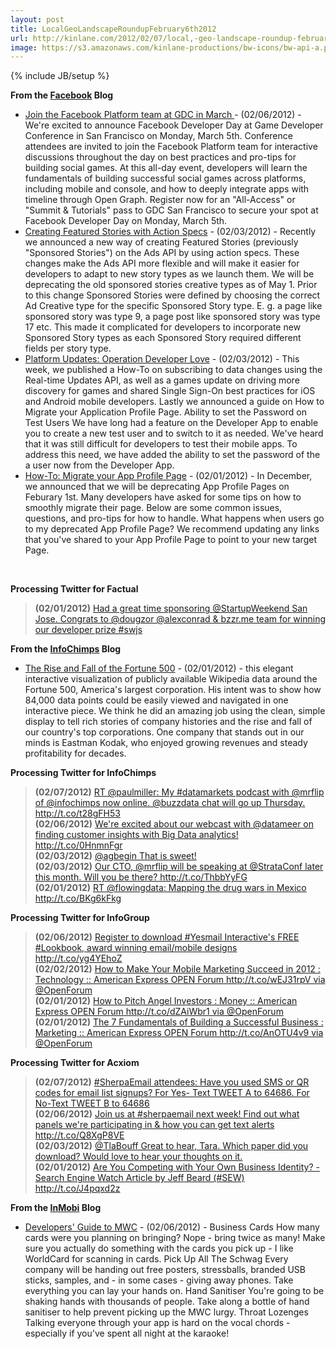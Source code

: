 ```yaml
---
layout: post
title: LocalGeoLandscapeRoundupFebruary6th2012
url: http://kinlane.com/2012/02/07/local,-geo-landscape-roundup-february-6th,-2012/
image: https://s3.amazonaws.com/kinlane-productions/bw-icons/bw-api-a.png
---
```

{% include JB/setup %}
<p><strong>From the&nbsp;<a title="Facebook Blog" href="http://developers.facebook.com/blog/feed">Facebook</a>&nbsp;Blog</strong></p>
<ul class="mainlist">
<li><a href="http://working.laneworks.net/gather/">Join the Facebook Platform team at GDC in March&nbsp;</a>- (02/06/2012) - We're excited to announce Facebook Developer Day at Game Developer Conference in San Francisco on Monday, March 5th. Conference attendees are invited to join the Facebook Platform team for interactive discussions throughout the day on best practices and pro-tips for building social games. At this all-day event, developers will learn the fundamentals of building successful social games across platforms, including mobile and console, and how to deeply integrate apps with timeline through Open Graph. Register now for an "All-Access" or "Summit &amp; Tutorials" pass to GDC San Francisco to secure your spot at Facebook Developer Day on Monday, March 5th.</li>
<li><a href="http://working.laneworks.net/gather/">Creating Featured Stories with Action Specs</a>&nbsp;- (02/03/2012) - Recently we announced a new way of creating Featured Stories (previously "Sponsored Stories") on the Ads API by using action specs. These changes make the Ads API more flexible and will make it easier for developers to adapt to new story types as we launch them. We will be deprecating the old sponsored stories creative types as of May 1. Prior to this change Sponsored Stories were defined by choosing the correct Ad Creative type for the specific Sponsored Story type. E. g. a page like sponsored story was type 9, a page post like sponsored story was type 17 etc. This made it complicated for developers to incorporate new Sponsored Story types as each Sponsored Story required different fields per story type.</li>
<li><a href="http://working.laneworks.net/gather/">Platform Updates: Operation Developer Love</a>&nbsp;- (02/03/2012) - This week, we published a How-To on subscribing to data changes using the Real-time Updates API, as well as a games update on driving more discovery for games and shared Single Sign-On best practices for iOS and Android mobile developers. Lastly we announced a guide on How to Migrate your Application Profile Page. Ability to set the Password on Test Users We have long had a feature on the Developer App to enable you to create a new test user and to switch to it as needed. We've heard that it was still difficult for developers to test their mobile apps. To address this need, we have added the ability to set the password of the a user now from the Developer App.</li>
<li><a href="http://working.laneworks.net/gather/">How-To: Migrate your App Profile Page</a>&nbsp;- (02/01/2012) - In December, we announced that we will be deprecating App Profile Pages on Feburary 1st. Many developers have asked for some tips on how to smoothly migrate their page. Below are some common issues, questions, and pro-tips for how to handle. What happens when users go to my deprecated App Profile Page? We recommend updating any links that you've shared to your App Profile Page to point to your new target Page.</li>
</ul>
<p>&nbsp;</p>
<p><strong>Processing Twitter for Factual</strong></p>
<blockquote><strong>(02/01/2012)</strong>&nbsp;<a href="https://twitter.com/#!/factual/status/164906177946329089&gt;@joedevon Yes, we sure did.&lt;/a&gt;&lt;br /&gt;&lt;strong&gt;(02/01/2012)&lt;/strong&gt; &lt;a href=">Had a great time sponsoring @StartupWeekend San Jose. Congrats to @dougzor @alexconrad &amp; bzzr.me team for winning our developer prize #swjs</a></blockquote>
<p><strong>From the&nbsp;<a title="InfoChimps Blog" href="http://feeds.feedburner.com/infochimps-blog">InfoChimps</a>&nbsp;Blog</strong></p>
<ul class="mainlist">
<li><a href="http://feedproxy.google.com/~r/infochimps-blog/~3/WGaPi7IOIUA/">The Rise and Fall of the Fortune 500</a>&nbsp;- (02/01/2012) - this elegant interactive visualization of publicly available Wikipedia data around the Fortune 500, America's largest corporation. His intent was to show how 84,000 data points could be easily viewed and navigated in one interactive piece. We think he did an amazing job using the clean, simple display to tell rich stories of company histories and the rise and fall of our country's top corporations. One company that stands out in our minds is Eastman Kodak, who enjoyed growing revenues and steady profitability for decades.</li>
</ul>
<p><strong>Processing Twitter for InfoChimps</strong></p>
<blockquote><strong>(02/07/2012)</strong>&nbsp;<a href="https://twitter.com/#!/infochimps/status/166929146268762112&gt;RT @astar_alone @infochimps is hosting the next Austin R User Group Meetup http">RT @paulmiller: My #datamarkets podcast with @mrflip of @infochimps now online. @buzzdata chat will go up Thursday. http://t.co/t28gFH53</a><br /><strong>(02/06/2012)</strong>&nbsp;<a href="https://twitter.com/#!/infochimps/status/166622812910534656&gt;RT @hadoopnews How #bigdata and the cloud can manage grid batteries http://t.co/6ChzMjnE&lt;/a&gt;&lt;br /&gt;&lt;strong&gt;(02/06/2012)&lt;/strong&gt; &lt;a href=">We're excited about our webcast with @datameer on finding customer insights with Big Data analytics! http://t.co/0HnmnFgr</a><br /><strong>(02/03/2012)</strong>&nbsp;<a href="https://twitter.com/#!/infochimps/status/165624141939085313&gt;We're excited about our webcast with @datameer on finding customer insights with Big Data analytics! http//t.co/ijSzn5YJ&lt;/a&gt;&lt;br /&gt;&lt;strong&gt;(02/03/2012)&lt;/strong&gt; &lt;a href=">@agbegin That is sweet!</a><br /><strong>(02/03/2012)</strong>&nbsp;<a href="https://twitter.com/#!/infochimps/status/165536748317847553&gt;We use this for all our mockups now... http://t.co/BXSQoz5a #hipster #nerd&lt;/a&gt;&lt;br /&gt;&lt;strong&gt;(02/03/2012)&lt;/strong&gt; &lt;a href=">Our CTO, @mrflip will be speaking at @StrataConf later this month. Will you be there? http://t.co/ThbbYyFG</a><br /><strong>(02/01/2012)</strong>&nbsp;<a href="https://twitter.com/#!/infochimps/status/164784285713317888&gt;The Rise and Fall of the Fortune 500 http://t.co/SmZtdjyO&lt;/a&gt;&lt;br /&gt;&lt;strong&gt;(02/01/2012)&lt;/strong&gt; &lt;a href=">RT @flowingdata: Mapping the drug wars in Mexico http://t.co/BKg6kFkg</a><br /></blockquote>
<p><strong>Processing Twitter for InfoGroup</strong></p>
<blockquote><strong>(02/06/2012)</strong>&nbsp;<a href="https://twitter.com/#!/Infogroup/status/166645404249751552&gt;4 Ways to Utilize Twitter to Grow Your Email List - Email Marketing Lounge: http://t.co/2DuVW9os via @AddThis&lt;/a&gt;&lt;br /&gt;&lt;strong&gt;(02/06/2012)&lt;/strong&gt; &lt;a href=">Register to download #Yesmail Interactive's FREE #Lookbook, award winning email/mobile designs http://t.co/yg4YEhoZ</a><br /><strong>(02/02/2012)</strong>&nbsp;<a href="https://twitter.com/#!/Infogroup/status/165137455564066817&gt;Why Your Small Business Needs Video Marketing : Marketing :: American Express OPEN Forum http://t.co/9DBoD4VV via @OpenForum&lt;/a&gt;&lt;br /&gt;&lt;strong&gt;(02/02/2012)&lt;/strong&gt; &lt;a href=">How to Make Your Mobile Marketing Succeed in 2012 : Technology :: American Express OPEN Forum http://t.co/wEJ31rpV via @OpenForum</a><br /><strong>(02/01/2012)</strong>&nbsp;<a href="https://twitter.com/#!/Infogroup/status/164808141169635329&gt;We're headed to the Marketing Sherpa Email Summit in Las Vegas Feb 8 - 10 Hope to See you there! http://t.co/j2EyMg2W via @infogroup&lt;/a&gt;&lt;br /&gt;&lt;strong&gt;(02/01/2012)&lt;/strong&gt; &lt;a href=">How to Pitch Angel Investors : Money :: American Express OPEN Forum http://t.co/dZAiWbr1 via @OpenForum</a><br /><strong>(02/01/2012)</strong>&nbsp;<a href="https://twitter.com/#!/Infogroup/status/164772164048912384&gt;Inside the Mind of Your Buyers http://t.co/vtQGJq2R via @entmagazine&lt;/a&gt;&lt;br /&gt;&lt;strong&gt;(02/01/2012)&lt;/strong&gt; &lt;a href=">The 7 Fundamentals of Building a Successful Business : Marketing :: American Express OPEN Forum http://t.co/AnOTU4v9 via @OpenForum</a><br /></blockquote>
<p><strong>Processing Twitter for Acxiom</strong></p>
<blockquote><strong>(02/07/2012)</strong>&nbsp;<a href="https://twitter.com/#!/Acxiom/status/166974715557187584&gt;Acxiom is giving away Rock-It Speaker Systems at #SherpaEmail! Complete the form for your chance to win: http://t.co/y4qqVNMG&lt;/a&gt;&lt;br /&gt;&lt;strong&gt;(02/07/2012)&lt;/strong&gt; &lt;a href=">#SherpaEmail attendees: Have you used SMS or QR codes for email list signups? For Yes- Text TWEET A to 64686. For No-Text TWEET B to 64686</a><br /><strong>(02/06/2012)</strong>&nbsp;<a href="https://twitter.com/#!/Acxiom/status/166700723306905601&gt;Wyndham Hotel Group&rsquo;s targeted emails break records- personalized/triggered msgs. Great job! http://t.co/HlH0Gx0r via @destinationCRM&lt;/a&gt;&lt;br /&gt;&lt;strong&gt;(02/03/2012)&lt;/strong&gt; &lt;a href=">Join us at #sherpaemail next week! Find out what panels we're participating in &amp; how you can get text alerts http://t.co/Q8XgP8VE</a><br /><strong>(02/03/2012)</strong>&nbsp;<a href="https://twitter.com/#!/Acxiom/status/165514170303905792&gt;Former MySpace, MTV Exec Nada Stirratt Joins Acxiom http://t.co/Y54KHBV7 via @adage&lt;/a&gt;&lt;br /&gt;&lt;strong&gt;(02/02/2012)&lt;/strong&gt; &lt;a href=">@TlaBouff Great to hear, Tara. Which paper did you download? Would love to hear your thoughts on it.</a><br /><strong>(02/01/2012)</strong>&nbsp;<a href="https://twitter.com/#!/Acxiom/status/164891341162164224&gt;@emerkow @KruxDigital Thanks for the RT!&lt;/a&gt;&lt;br /&gt;&lt;/blockquote&gt;&lt;strong&gt;Processing Twitter for Localeze&lt;/strong&gt;&lt;br /&gt;&lt;blockquote&gt;&lt;strong&gt;(02/02/2012)&lt;/strong&gt; &lt;a href=">Are You Competing with Your Own Business Identity? - Search Engine Watch Article by Jeff Beard (#SEW) http://t.co/J4pqxd2z</a></blockquote>
<p><strong>From the&nbsp;<a title="InMobi Blog" href="http://www.inmobi.com/inmobiblog/feed/">InMobi</a>&nbsp;Blog</strong></p>
<ul class="mainlist">
<li><a href="http://www.inmobi.com/inmobiblog/2012/02/06/developers-guide-to-mwc/">Developers' Guide to MWC</a>&nbsp;- (02/06/2012) - Business Cards How many cards were you planning on bringing? Nope - bring twice as many! Make sure you actually do something with the cards you pick up - I like WorldCard for scanning in cards. Pick Up All The Schwag Every company will be handing out free posters, stressballs, branded USB sticks, samples, and - in some cases - giving away phones. Take everything you can lay your hands on. Hand Sanitiser You're going to be shaking hands with thousands of people. Take along a bottle of hand sanitiser to help prevent picking up the MWC lurgy. Throat Lozenges Talking everyone through your app is hard on the vocal chords - especially if you've spent all night at the karaoke!</li>
</ul>